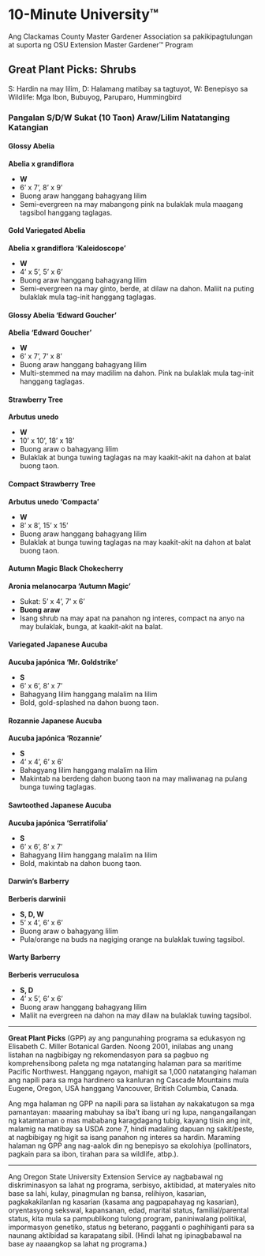 # 10-Minute University™  
Ang Clackamas County Master Gardener Association sa pakikipagtulungan at suporta ng OSU Extension Master Gardener™ Program  

## Great Plant Picks: Shrubs  
S: Hardin na may lilim, D: Halamang matibay sa tagtuyot, W: Benepisyo sa Wildlife: Mga Ibon, Bubuyog, Paruparo, Hummingbird  

### Pangalan S/D/W Sukat (10 Taon) Araw/Lilim Natatanging Katangian  

#### Glossy Abelia  
**Abelia x grandiflora**  
- **W**  
- 6’ x 7’, 8’ x 9’  
- Buong araw hanggang bahagyang lilim  
- Semi-evergreen na may mabangong pink na bulaklak mula maagang tagsibol hanggang taglagas.  

#### Gold Variegated Abelia  
**Abelia x grandiflora ‘Kaleidoscope’**  
- **W**  
- 4’ x 5’, 5’ x 6’  
- Buong araw hanggang bahagyang lilim  
- Semi-evergreen na may ginto, berde, at dilaw na dahon. Maliit na puting bulaklak mula tag-init hanggang taglagas.  

#### Glossy Abelia ‘Edward Goucher’  
**Abelia ‘Edward Goucher’**  
- **W**  
- 6’ x 7’, 7’ x 8’  
- Buong araw hanggang bahagyang lilim  
- Multi-stemmed na may madilim na dahon. Pink na bulaklak mula tag-init hanggang taglagas.  

#### Strawberry Tree  
**Arbutus unedo**  
- **W**  
- 10’ x 10’, 18’ x 18’  
- Buong araw o bahagyang lilim  
- Bulaklak at bunga tuwing taglagas na may kaakit-akit na dahon at balat buong taon.  

#### Compact Strawberry Tree  
**Arbutus unedo ‘Compacta’**  
- **W**  
- 8’ x 8’, 15’ x 15’  
- Buong araw hanggang bahagyang lilim  
- Bulaklak at bunga tuwing taglagas na may kaakit-akit na dahon at balat buong taon.  

#### Autumn Magic Black Chokecherry  
**Aronia melanocarpa ‘Autumn Magic’**  
- Sukat: 5’ x 4’, 7’ x 6’  
- **Buong araw**  
- Isang shrub na may apat na panahon ng interes, compact na anyo na may bulaklak, bunga, at kaakit-akit na balat.  

#### Variegated Japanese Aucuba  
**Aucuba japónica ‘Mr. Goldstrike’**  
- **S**  
- 6’ x 6’, 8’ x 7’  
- Bahagyang lilim hanggang malalim na lilim  
- Bold, gold-splashed na dahon buong taon.  

#### Rozannie Japanese Aucuba  
**Aucuba japónica ‘Rozannie’**  
- **S**  
- 4’ x 4’, 6’ x 6’  
- Bahagyang lilim hanggang malalim na lilim  
- Makintab na berdeng dahon buong taon na may maliwanag na pulang bunga tuwing taglagas.  

#### Sawtoothed Japanese Aucuba  
**Aucuba japónica ‘Serratifolia’**  
- **S**  
- 6’ x 6’, 8’ x 7’  
- Bahagyang lilim hanggang malalim na lilim  
- Bold, makintab na dahon buong taon.  

#### Darwin’s Barberry  
**Berberis darwinii**  
- **S, D, W**  
- 5’ x 4’, 6’ x 6’  
- Buong araw o bahagyang lilim  
- Pula/orange na buds na nagiging orange na bulaklak tuwing tagsibol.  

#### Warty Barberry  
**Berberis verruculosa**  
- **S, D**  
- 4’ x 5’, 6’ x 6’  
- Buong araw hanggang bahagyang lilim  
- Maliit na evergreen na dahon na may dilaw na bulaklak tuwing tagsibol.  

---

**Great Plant Picks** (GPP) ay ang pangunahing programa sa edukasyon ng Elisabeth C. Miller Botanical Garden. Noong 2001, inilabas ang unang listahan na nagbibigay ng rekomendasyon para sa pagbuo ng komprehensibong paleta ng mga natatanging halaman para sa maritime Pacific Northwest. Hanggang ngayon, mahigit sa 1,000 natatanging halaman ang napili para sa mga hardinero sa kanluran ng Cascade Mountains mula Eugene, Oregon, USA hanggang Vancouver, British Columbia, Canada.  

Ang mga halaman ng GPP na napili para sa listahan ay nakakatugon sa mga pamantayan: maaaring mabuhay sa iba’t ibang uri ng lupa, nangangailangan ng katamtaman o mas mababang karagdagang tubig, kayang tiisin ang init, malamig na matibay sa USDA zone 7, hindi madaling dapuan ng sakit/peste, at nagbibigay ng higit sa isang panahon ng interes sa hardin. Maraming halaman ng GPP ang nag-aalok din ng benepisyo sa ekolohiya (pollinators, pagkain para sa ibon, tirahan para sa wildlife, atbp.).  

---

Ang Oregon State University Extension Service ay nagbabawal ng diskriminasyon sa lahat ng programa, serbisyo, aktibidad, at materyales nito base sa lahi, kulay, pinagmulan ng bansa, relihiyon, kasarian, pagkakakilanlan ng kasarian (kasama ang pagpapahayag ng kasarian), oryentasyong sekswal, kapansanan, edad, marital status, familial/parental status, kita mula sa pampublikong tulong program, paniniwalang politikal, impormasyon genetiko, status ng beterano, pagganti o paghihiganti para sa naunang aktibidad sa karapatang sibil. (Hindi lahat ng ipinagbabawal na base ay naaangkop sa lahat ng programa.)